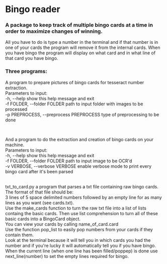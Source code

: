 # Bingo reader

### A package to keep track of multiple bingo cards at a time in order to maximize changes of winning.
All you have to do is type a number in the terminal and if that number is in one of your cards the program will remove
 it from the internal cards. When you have bingo the program will display on what card and in what line of that card you have bingo.
 <br>

### Three programs: <br>
A program to prepare pictures of bingo cards for tesseract number extraction. <br>
Parameters to input:
<br>
	-h, --help            show this help message and exit <br>
  -f FOLDER, --folder FOLDER
                        path to input folder with images to be processed <br>
  -p PREPROCESS, --preprocess PREPROCESS
                        type of preprocessing to be done
                        
<br>

And a program to do the extraction and creation of bingo cards on your machine. <br>
Parameters to input:
<br>
  -h, --help            show this help message and exit <br>
  -f FOLDER, --folder FOLDER
                        path to input image to be OCR'd <br>
  -v VERBOSE, --verbose VERBOSE
                        enable verbose mode to print every bingo card after
                        it's been parsed

<br>
txt_to_card.py a program that parses a txt file containing raw bingo cards.
The format of that file should be: <br>
3 lines of 5 space delimited numbers followed by an empty line for as many lines as you want (see cards.txt). <br>
Use the make_cards function to turn the raw txt file into a list of lists containg the basic cards.
Then use list comprehension to turn all of these basic cards into a BingoCard object. <br>
You can view your cards by calling name_of_card.card <br>
Use the function pop_list to easily pop numbers from your cards if they contain them. <br>
Look at the terminal because it will tell you in which cards you had the number and if you're lucky it will automatically tell you if you have bingo. <br>
When the current line (when one line has been filled/poppep) is done use next_line(number) to set the empty lines required for bingo.
